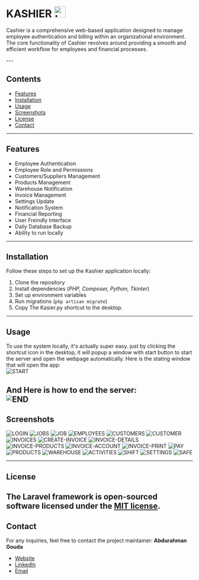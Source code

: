 # KASHIER <img width="30" height="30" src="https://github.com/user-attachments/assets/13b6ce97-c866-42a2-8bd5-923ac4f4c083" alt="kashier-logo">

<p>Cashier is a comprehensive web-based application designed to manage employee authentication and billing within an organizational environment. 
The core functionality of Cashier revolves around providing a smooth and efficient workflow for employees and financial processes.
</p>
---

## Contents
- [Features](#features)
- [Installation](#installation)
- [Usage](#usage)
- [Screenshots](#screenshots)
- [License](#license)
- [Contact](#contact)
---

## Features
* Employee Authentication
* Employee Role and Permissions
* Customers/Suppliers Management
* Products Management
* Warehouse Notification
* Invoice Management
* Settings Update
* Notification System
* Financial Reporting
* User Freindly Interface
* Daily Database Backup
* Ability to run locally
---

## Installation
Follow these steps to set up the Kashier application locally:
1. Clone the repository
2. Install dependencies (*PHP, Composer, Python, Tkinter*)
3. Set up environment variables
4. Run migrations (`php artisan migrate`)
5. Copy The Kasier.py shortcut to the desktop.
---

## Usage
To use the system locally, it's actually super easy. just by clicking the shortcut icon in the desktop, it will popup a window with start button to start the server and open the webpage automatically.
Here is the stating window that will open the app:<br>
![START](https://github.com/user-attachments/assets/814bfd58-bd4b-481a-8d4e-3a9e90b63ffd)

And Here is how to end the server:<br>
![END](https://github.com/user-attachments/assets/4564bdf7-1f0e-4350-8126-3c3baafa86d2)
---

## Screenshots
![LOGIN](https://github.com/user-attachments/assets/ea3b9f7b-10f4-43b0-bc75-93de715b7705)
![JOBS](https://github.com/user-attachments/assets/57eaea9c-75a1-4945-b3e3-b75d55a436ac)
![JOB](https://github.com/user-attachments/assets/9745ba5f-556d-47ab-a319-69ba0d0c2469)
![EMPLOYEES](https://github.com/user-attachments/assets/2d3937bc-c877-4fc4-a131-e5c63aaaa6ed)
![CUSTOMERS](https://github.com/user-attachments/assets/6a9b0c35-4bd6-4ddd-a498-c472aa38a99a)
![CUSTOMER](https://github.com/user-attachments/assets/99f89f1c-c165-4145-a9a5-587070bfd733)
![INVOICES](https://github.com/user-attachments/assets/1528767c-6730-4a73-91de-a87f832cb291)
![CREATE-INVOICE](https://github.com/user-attachments/assets/e2bd92cc-e7c4-42fc-b3a9-8c11cecaa757)
![INVOICE-DETAILS](https://github.com/user-attachments/assets/0992427a-a09c-4347-9448-8a833d03dc4a)
![INVOICE-PRODUCTS](https://github.com/user-attachments/assets/13d3e429-43fa-422f-a8dd-4d3b819076a9)
![INVOICE-ACCOUNT](https://github.com/user-attachments/assets/0513d786-2ddd-46f9-b327-827f8198ee63)
![INVOICE-PRINT](https://github.com/user-attachments/assets/f3bd96f2-3222-4d55-8bee-2b9c44afd941)
![PAY](https://github.com/user-attachments/assets/d59ceacd-c20a-47ca-b4b3-4c1c4a06de10)
![PRODUCTS](https://github.com/user-attachments/assets/5c7a15d0-a34e-4658-8189-0e3f55d6ac1c)
![WAREHOUSE](https://github.com/user-attachments/assets/aa5dcffb-0b0f-4c7b-b838-0f5affb10cc9)
![ACTIVITIES](https://github.com/user-attachments/assets/2d4cec9f-d250-4652-a56b-47ff2239a490)
![SHIFT](https://github.com/user-attachments/assets/f6ae497d-131a-4df1-89e3-2e2607d449f7)
![SETTINGS](https://github.com/user-attachments/assets/690f9682-4c4b-4857-b717-41ed660ac0da)
![SAFE](https://github.com/user-attachments/assets/adee3e7b-5778-4b12-84b1-ab8f9f3741aa)

---

## License
The Laravel framework is open-sourced software licensed under the [MIT license](https://opensource.org/licenses/MIT).
---

## Contact
For any inquiries, feel free to contact the project maintainer:
**Abdurahman Gouda**
- [Website](https://abdogoda.github.io/AG/)
- [LinkedIn](https://www.linkedin.com/in/abdulrhman-sayed-goda-57a20b202/)
- [Email](mailto:abdogoda0a@gmail.com)

